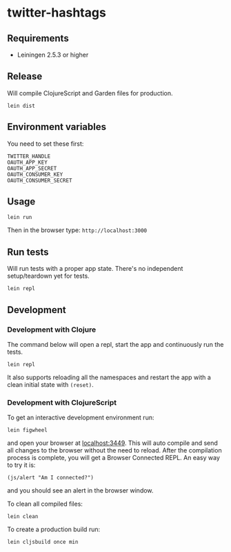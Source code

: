 # twitter-hashtags

## Requirements

- Leiningen 2.5.3 or higher

## Release
Will compile ClojureScript and Garden files for production.

    lein dist

## Environment variables
You need to set these first:

    TWITTER_HANDLE
    OAUTH_APP_KEY
    OAUTH_APP_SECRET
    OAUTH_CONSUMER_KEY
    OAUTH_CONSUMER_SECRET

## Usage

    lein run

Then in the browser type: `http://localhost:3000`

## Run tests
Will run tests with a proper app state. There's no independent setup/teardown
yet for tests.

    lein repl

## Development

### Development with Clojure
The command below will open a repl, start the app and continuously run the tests.

    lein repl

It also supports reloading all the namespaces and restart the app with a clean
initial state with `(reset)`.

### Development with ClojureScript
To get an interactive development environment run:

    lein figwheel

and open your browser at [localhost:3449](http://localhost:3449/).
This will auto compile and send all changes to the browser without the
need to reload. After the compilation process is complete, you will
get a Browser Connected REPL. An easy way to try it is:

    (js/alert "Am I connected?")

and you should see an alert in the browser window.

To clean all compiled files:

    lein clean

To create a production build run:

    lein cljsbuild once min